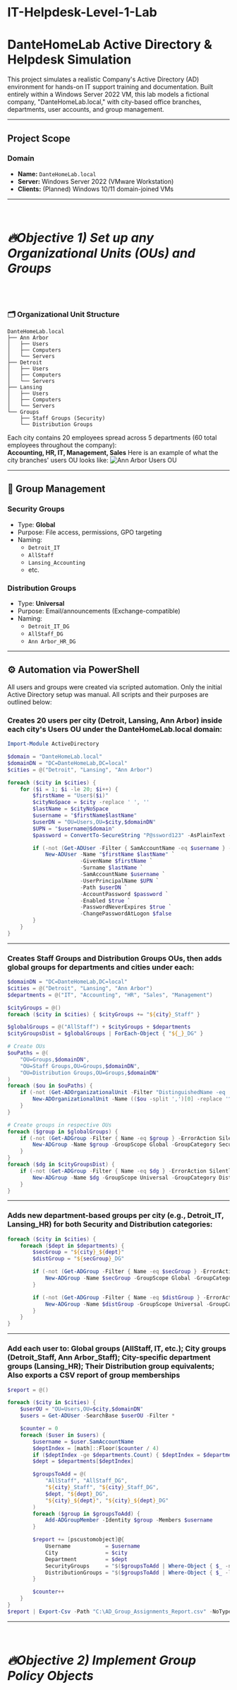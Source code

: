 # IT-Helpdesk-Level-1-Lab

# DanteHomeLab Active Directory & Helpdesk Simulation

This project simulates a realistic Company's Active Directory (AD) environment for hands-on IT support training and documentation. Built entirely within a Windows Server 2022 VM, this lab models a fictional company, "DanteHomeLab.local," with city-based office branches, departments, user accounts, and group management.

---

## Project Scope

### Domain
- **Name:** `DanteHomeLab.local`
- **Server:** Windows Server 2022 (VMware Workstation)
- **Clients:** (Planned) Windows 10/11 domain-joined VMs

---
<br>

# ***🔥Objective 1)  Set up any Organizational Units (OUs) and Groups*** 

<br>
<br>

### 🗂️ Organizational Unit Structure

```
DanteHomeLab.local
├── Ann Arbor
│   ├── Users
│   ├── Computers
│   └── Servers
├── Detroit
│   ├── Users
│   ├── Computers
│   └── Servers
├── Lansing
│   ├── Users
│   ├── Computers
│   └── Servers
└── Groups
    ├── Staff Groups (Security)
    └── Distribution Groups
```

Each city contains 20 employees spread across 5 departments (60 total employees throughout the company):  
**Accounting, HR, IT, Management, Sales**
Here is an example of what the city branches' users OU looks like:
![Ann Arbor Users OU](./AnnArborUsers.png)

---

## 🔐 Group Management

### Security Groups
- Type: **Global**
- Purpose: File access, permissions, GPO targeting
- Naming:
  - `Detroit_IT`
  - `AllStaff`
  - `Lansing_Accounting`
  - etc.

### Distribution Groups
- Type: **Universal**
- Purpose: Email/announcements (Exchange-compatible)
- Naming:
  - `Detroit_IT_DG`
  - `AllStaff_DG`
  - `Ann Arbor_HR_DG`

---

## ⚙️ Automation via PowerShell

All users and groups were created via scripted automation. Only the initial Active Directory setup was manual. All scripts and their purposes are outlined below:

### Creates 20 users per city (Detroit, Lansing, Ann Arbor) inside each city's Users OU under the DanteHomeLab.local domain:
```powershell
Import-Module ActiveDirectory

$domain = "DanteHomeLab.local"
$domainDN = "DC=DanteHomeLab,DC=local"
$cities = @("Detroit", "Lansing", "Ann Arbor")

foreach ($city in $cities) {
    for ($i = 1; $i -le 20; $i++) {
        $firstName = "User$($i)"
        $cityNoSpace = $city -replace ' ', ''
        $lastName = $cityNoSpace
        $username = "$firstName$lastName"
        $userDN = "OU=Users,OU=$city,$domainDN"
        $UPN = "$username@$domain"
        $password = ConvertTo-SecureString "P@ssword123" -AsPlainText -Force

        if (-not (Get-ADUser -Filter { SamAccountName -eq $username } -ErrorAction SilentlyContinue)) {
            New-ADUser -Name "$firstName $lastName" `
                       -GivenName $firstName `
                       -Surname $lastName `
                       -SamAccountName $username `
                       -UserPrincipalName $UPN `
                       -Path $userDN `
                       -AccountPassword $password `
                       -Enabled $true `
                       -PasswordNeverExpires $true `
                       -ChangePasswordAtLogon $false
        }
    }
}
```
---

### Creates Staff Groups and Distribution Groups OUs, then adds global groups for departments and cities under each:
```powershell
$domainDN = "DC=DanteHomeLab,DC=local"
$cities = @("Detroit", "Lansing", "Ann Arbor")
$departments = @("IT", "Accounting", "HR", "Sales", "Management")

$cityGroups = @()
foreach ($city in $cities) { $cityGroups += "${city}_Staff" }

$globalGroups = @("AllStaff") + $cityGroups + $departments
$cityGroupsDist = $globalGroups | ForEach-Object { "${_}_DG" }

# Create OUs
$ouPaths = @(
    "OU=Groups,$domainDN",
    "OU=Staff Groups,OU=Groups,$domainDN",
    "OU=Distribution Groups,OU=Groups,$domainDN"
)
foreach ($ou in $ouPaths) {
    if (-not (Get-ADOrganizationalUnit -Filter "DistinguishedName -eq '$ou'" -ErrorAction SilentlyContinue)) {
        New-ADOrganizationalUnit -Name (($ou -split ',')[0] -replace '^OU=', '') -Path (($ou -replace '^OU=.*?,') -join ',' )
    }
}

# Create groups in respective OUs
foreach ($group in $globalGroups) {
    if (-not (Get-ADGroup -Filter { Name -eq $group } -ErrorAction SilentlyContinue)) {
        New-ADGroup -Name $group -GroupScope Global -GroupCategory Security -Path "OU=Staff Groups,OU=Groups,$domainDN"
    }
}
foreach ($dg in $cityGroupsDist) {
    if (-not (Get-ADGroup -Filter { Name -eq $dg } -ErrorAction SilentlyContinue)) {
        New-ADGroup -Name $dg -GroupScope Universal -GroupCategory Distribution -Path "OU=Distribution Groups,OU=Groups,$domainDN"
    }
}
```
---

### Adds new department-based groups per city (e.g., Detroit_IT, Lansing_HR) for both Security and Distribution categories:
```powershell
foreach ($city in $cities) {
    foreach ($dept in $departments) {
        $secGroup = "${city}_${dept}"
        $distGroup = "${secGroup}_DG"

        if (-not (Get-ADGroup -Filter { Name -eq $secGroup } -ErrorAction SilentlyContinue)) {
            New-ADGroup -Name $secGroup -GroupScope Global -GroupCategory Security -Path "OU=Staff Groups,OU=Groups,$domainDN"
        }

        if (-not (Get-ADGroup -Filter { Name -eq $distGroup } -ErrorAction SilentlyContinue)) {
            New-ADGroup -Name $distGroup -GroupScope Universal -GroupCategory Distribution -Path "OU=Distribution Groups,OU=Groups,$domainDN"
        }
    }
}
```
---

### Add each user to: Global groups (AllStaff, IT, etc.); City groups (Detroit_Staff, Ann Arbor_Staff); City-specific department groups (Lansing_HR); Their Distribution group equivalents; Also exports a CSV report of group memberships
```powershell
$report = @()

foreach ($city in $cities) {
    $userOU = "OU=Users,OU=$city,$domainDN"
    $users = Get-ADUser -SearchBase $userOU -Filter * 

    $counter = 0
    foreach ($user in $users) {
        $username = $user.SamAccountName
        $deptIndex = [math]::Floor($counter / 4)
        if ($deptIndex -ge $departments.Count) { $deptIndex = $departments.Count - 1 }
        $dept = $departments[$deptIndex]

        $groupsToAdd = @(
            "AllStaff", "AllStaff_DG",
            "${city}_Staff", "${city}_Staff_DG",
            $dept, "${dept}_DG",
            "${city}_${dept}", "${city}_${dept}_DG"
        )
        foreach ($group in $groupsToAdd) {
            Add-ADGroupMember -Identity $group -Members $username
        }

        $report += [pscustomobject]@{
            Username           = $username
            City               = $city
            Department         = $dept
            SecurityGroups     = "$($groupsToAdd | Where-Object { $_ -notlike '*_DG' } -join ', ')"
            DistributionGroups = "$($groupsToAdd | Where-Object { $_ -like '*_DG' } -join ', ')"
        }

        $counter++
    }
}
$report | Export-Csv -Path "C:\AD_Group_Assignments_Report.csv" -NoTypeInformation -Encoding UTF8
```
---
<br>

# ***🔥Objective 2) Implement Group Policy Objects*** 

<br>
<br>








